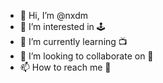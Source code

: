 - 👋 Hi, I’m @nxdm
- 👀 I’m interested in 🕹️
- 🌱 I’m currently learning 📺
- 💞️ I’m looking to collaborate on 📸
- 📫 How to reach me 🏀
